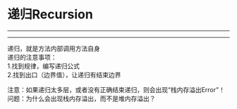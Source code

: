 # 递归Recursion
---
---

递归，就是方法内部调用方法自身\
递归的注意事项：\
1.找到规律，编写递归公式\
2.找到出口（边界值），让递归有结束边界

注意：如果递归太多层，或者没有正确结束递归，则会出现“栈内存溢出Error”！\
问题：为什么会出现栈内存溢出，而不是堆内存溢出？
